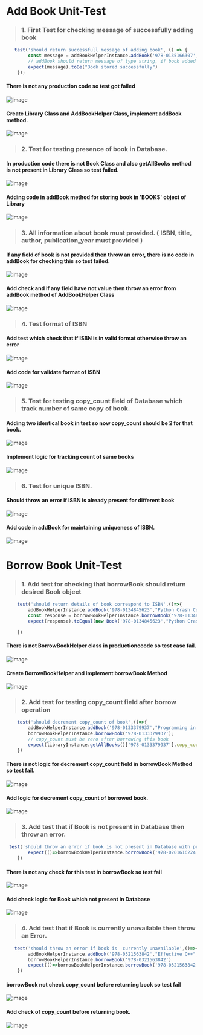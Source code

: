 # Add Book Unit-Test
   > ###  1. First Test for checking message of successfully adding book
```javascript
   test('should return successfull message of adding book', () => {
        const message = addBookHelperInstance.addBook('978-0135166307',"Effective Java","Joshua Bloch","2018")
        // addBook should return message of type string, if book added successfully
        expect(message).toBe("Book stored successfully")
    });
```
#### There is not any production code so test got failed

![image](https://github.com/user-attachments/assets/dde5b0f6-fa47-456c-a0a2-624528926154)

#### Create Library Class and AddBookHelper Class, implement addBook method.

![image](https://github.com/user-attachments/assets/a5954cf2-a372-430c-a10b-6f6093b8d5f2)

   > ###  2. Test for testing presence of book in Database.
#### In production code there is not Book Class and also getAllBooks method is not present in Library Class so test failed.

![image](https://github.com/user-attachments/assets/1408ef36-f44d-4313-8c54-39341e242f33)

#### Adding code in addBook method for storing book in 'BOOKS' object of Library

![image](https://github.com/user-attachments/assets/10d0d97f-028f-4b47-98b1-6b903df7179a)

   > ###  3. All information about book must provided. ( ISBN, title, author, publication_year must provided )
#### If any field of book is not provided then throw an error, there is no code in addBook for checking this so test failed.

![image](https://github.com/user-attachments/assets/28991836-b766-4dd5-a358-6c74b26f33d6)

#### Add check and if any field have not value then throw an error from addBook method of AddBookHelper Class

![image](https://github.com/user-attachments/assets/74e034da-2ebd-4499-b6e6-11b1253fc959)

   > ###  4. Test format of ISBN
#### Add test which check that if ISBN is in valid format otherwise throw an error

![image](https://github.com/user-attachments/assets/19c5ab70-8525-47a0-9b63-7dfa0fd62d68)

#### Add code for validate format of ISBN

![image](https://github.com/user-attachments/assets/a56f41a7-c947-406f-a51d-e3bc74e0cc51)

   > ###  5. Test for testing copy_count field of Database which track number of same copy of book.
#### Adding two identical book in test so now copy_count should be 2 for that book.

![image](https://github.com/user-attachments/assets/3009d96e-04a0-427e-a8d6-b12da44932b6)

#### Implement logic for tracking count of same books

![image](https://github.com/user-attachments/assets/a9a9e483-efea-4822-8f03-52dc5b052876)

   > ###  6. Test for unique ISBN.
#### Should throw an error if ISBN is already present for different book

![image](https://github.com/user-attachments/assets/1d34fd07-327f-42f0-91c6-811efeb62800)

#### Add code in addBook for maintaining uniqueness of ISBN.

![image](https://github.com/user-attachments/assets/ae77494c-7d10-4c72-978b-90bc5c875203)


# Borrow Book Unit-Test
   > ###  1. Add test for checking that borrowBook should return desired Book object
```javascript
    test('should return details of book correspond to ISBN',()=>{
        addBookHelperInstance.addBook('978-0134845623',"Python Crash Course","Eric Matthes","2015")
        const response = borrowBookHelperInstance.borrowBook('978-0134845623');
        expect(response).toEqual(new Book('978-0134845623',"Python Crash Course","Eric Matthes","2015"))

    })
```
#### There is not BorrowBookHelper class in productionccode so test case fail.

![image](https://github.com/user-attachments/assets/364fc61b-ee1f-45c0-8d30-0493b473ba9d)

#### Create BorrowBookHelper and implement borrowBook Method

![image](https://github.com/user-attachments/assets/6b96cb0e-8916-43d2-a0bf-8ecae8fa7932)

   > ###  2. Add test for testing copy_count field after borrow operation
```javascript
    test('should decrement copy_count of book',()=>{
        addBookHelperInstance.addBook('978-0133379937',"Programming in C","Stephen G. Kochan","2004")
        borrowBookHelperInstance.borrowBook('978-0133379937');
        // copy_count must be zero after borrowing this book
        expect(libraryInstance.getAllBooks()['978-0133379937'].copy_count).toBe(0)
    })
```
#### There is not logic for decrement copy_count field in borrowBook Method so test fail.

![image](https://github.com/user-attachments/assets/ec78080d-81a2-492e-8a2c-f164d558721f)

#### Add logic for decrement copy_count of borrowed book.

![image](https://github.com/user-attachments/assets/43634b82-bafa-4f40-935f-8055241fc1b3)

   > ###  3. Add test that if Book is not present in Database then throw an error.

```javascript
 test('should throw an error if book is not present in Database with provided ISBN',()=>{
        expect(()=>borrowBookHelperInstance.borrowBook('978-0201616224')).toThrow('Book is not present in the database with this ISBN')
    })
```

#### There is not any check for this test in borrowBook so test fail

![image](https://github.com/user-attachments/assets/e08fc001-239a-4f88-ae6a-b9da2f1fbf5a)

#### Add check logic for Book which not present in Database

![image](https://github.com/user-attachments/assets/de7ac781-d33a-40a3-865c-be42246b55b5)

   > ###  4. Add test that if Book is currently unavailable then throw an Error.

```javascript
   test('should throw an error if book is  currently unavailable',()=>{
        addBookHelperInstance.addBook('978-0321563842',"Effective C++","Scott Meyers","2005");
        borrowBookHelperInstance.borrowBook('978-0321563842')
        expect(()=>borrowBookHelperInstance.borrowBook('978-0321563842')).toThrow('Book is currently unavailable')
    })
```

#### borrowBook not check copy_count before returning book so test fail

![image](https://github.com/user-attachments/assets/77f30de0-1359-40ae-9204-27a8fea25357)

#### Add check of copy_count before returning book.

![image](https://github.com/user-attachments/assets/99d2849e-70c8-49a3-83e0-fb10373a11d3)


